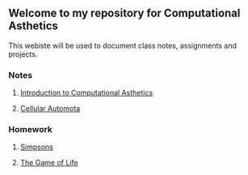 ## Welcome to my repository for Computational Asthetics

This webiste will be used to document class notes, assignments and projects.

### Notes

01. [Introduction to Computational Asthetics](https://luka-schulz.github.io/531/class/01_introduction/ "Introduction to Computational Asthetics")

02. [Cellular Automota](https://luka-schulz.github.io/531/class/02_cellular-automata/ "Cellular Automota")

### Homework

01. [Simpsons](https://luka-schulz.github.io/531/homework/simpsons-meaning-of-life/ "Simpsons")

02. [The Game of Life](https://luka-schulz.github.io/531/homework/the-game-of-life/ "The Game of Life")
